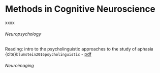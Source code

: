 Methods in Cognitive Neuroscience
=======================

xxxx

###### Neuropsychology
Reading: intro to the psycholinguistic approaches to the study of aphasia {cite}`blumstein2016psycholinguistic` - [pdf](https://drive.google.com/file/d/1Ecf-r4SJKqtVwP5EUaSvnUHu98na4GWy/view?usp=sharing)

###### Neuroimaging
